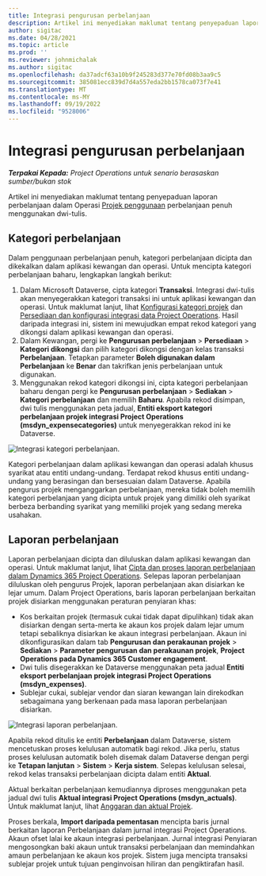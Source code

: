 ```yaml
---
title: Integrasi pengurusan perbelanjaan
description: Artikel ini menyediakan maklumat tentang penyepaduan laporan perbelanjaan dalam Operasi Projek menggunakan dwi tulis.
author: sigitac
ms.date: 04/28/2021
ms.topic: article
ms.prod: ''
ms.reviewer: johnmichalak
ms.author: sigitac
ms.openlocfilehash: da37adcf63a10b9f245283d377e70fd08b3aa9c5
ms.sourcegitcommit: 385081ecc839d7d4a557eda2bb1578ca073f7e41
ms.translationtype: MT
ms.contentlocale: ms-MY
ms.lasthandoff: 09/19/2022
ms.locfileid: "9528006"
---
```

# <a name="expense-management-integration"></a>Integrasi pengurusan perbelanjaan

_**Terpakai Kepada:** Project Operations untuk senario berasaskan sumber/bukan stok_

Artikel ini menyediakan maklumat tentang penyepaduan laporan perbelanjaan dalam Operasi [Projek penggunaan](../expense/expense-overview.md) perbelanjaan penuh menggunakan dwi-tulis.

## <a name="expense-categories"></a>Kategori perbelanjaan

Dalam penggunaan perbelanjaan penuh, kategori perbelanjaan dicipta dan dikekalkan dalam aplikasi kewangan dan operasi. Untuk mencipta kategori perbelanjaan baharu, lengkapkan langkah berikut:

1. Dalam Microsoft Dataverse, cipta kategori **Transaksi**. Integrasi dwi-tulis akan menyegerakkan kategori transaksi ini untuk aplikasi kewangan dan operasi. Untuk maklumat lanjut, lihat [Konfigurasi kategori projek](/dynamics365/project-operations/project-accounting/configure-project-categories) dan [Persediaan dan konfigurasi integrasi data Project Operations](resource-dual-write-setup-integration.md). Hasil daripada integrasi ini, sistem ini mewujudkan empat rekod kategori yang dikongsi dalam aplikasi kewangan dan operasi.
2. Dalam Kewangan, pergi ke **Pengurusan perbelanjaan** > **Persediaan** > **Kategori dikongsi** dan pilih kategori dikongsi dengan kelas transaksi **Perbelanjaan**. Tetapkan parameter **Boleh digunakan dalam Perbelanjaan** ke **Benar** dan takrifkan jenis perbelanjaan untuk digunakan.
3. Menggunakan rekod kategori dikongsi ini, cipta kategori perbelanjaan baharu dengan pergi ke **Pengurusan perbelanjaan** > **Sediakan** > **Kategori perbelanjaan** dan memilih **Baharu**. Apabila rekod disimpan, dwi tulis menggunakan peta jadual, **Entiti eksport kategori perbelanjaan projek integrasi Project Operations (msdyn\_expensecategories)** untuk menyegerakkan rekod ini ke Dataverse.

  ![Integrasi kategori perbelanjaan.](./media/DW6ExpenseCategories.png)

Kategori perbelanjaan dalam aplikasi kewangan dan operasi adalah khusus syarikat atau entiti undang-undang. Terdapat rekod khusus entiti undang-undang yang berasingan dan bersesuaian dalam Dataverse. Apabila pengurus projek menganggarkan perbelanjaan, mereka tidak boleh memilih kategori perbelanjaan yang dicipta untuk projek yang dimiliki oleh syarikat berbeza berbanding syarikat yang memiliki projek yang sedang mereka usahakan. 

## <a name="expense-reports"></a>Laporan perbelanjaan

Laporan perbelanjaan dicipta dan diluluskan dalam aplikasi kewangan dan operasi. Untuk maklumat lanjut, lihat [Cipta dan proses laporan perbelanjaan dalam Dynamics 365 Project Operations](/training/modules/create-process-expense-reports/). Selepas laporan perbelanjaan diluluskan oleh pengurus Projek, laporan perbelanjaan akan disiarkan ke lejar umum. Dalam Project Operations, baris laporan perbelanjaan berkaitan projek disiarkan menggunakan peraturan penyiaran khas:

  - Kos berkaitan projek (termasuk cukai tidak dapat dipulihkan) tidak akan disiarkan dengan serta-merta ke akaun kos projek dalam lejar umum tetapi sebaliknya disiarkan ke akaun integrasi perbelanjaan. Akaun ini dikonfigurasikan dalam tab **Pengurusan dan perakaunan projek** > **Sediakan** > **Parameter pengurusan dan perakaunan projek**, **Project Operations pada Dynamics 365 Customer engagement**.
  - Dwi tulis disegerakkan ke Dataverse menggunakan peta jadual **Entiti eksport perbelanjaan projek integrasi Project Operations (msdyn\_expenses)**.
  - Sublejar cukai, sublejar vendor dan siaran kewangan lain direkodkan sebagaimana yang berkenaan pada masa laporan perbelanjaan disiarkan.

  ![Integrasi laporan perbelanjaan.](./media/DW6ExpenseReports.png)

Apabila rekod ditulis ke entiti **Perbelanjaan** dalam Dataverse, sistem mencetuskan proses kelulusan automatik bagi rekod. Jika perlu, status proses kelulusan automatik boleh disemak dalam Dataverse dengan pergi ke **Tetapan lanjutan** > **Sistem** > **Kerja sistem**. Selepas kelulusan selesai, rekod kelas transaksi perbelanjaan dicipta dalam entiti **Aktual**.

Aktual berkaitan perbelanjaan kemudiannya diproses menggunakan peta jadual dwi tulis **Aktual integrasi Project Operations (msdyn\_actuals)**. Untuk maklumat lanjut, lihat [Anggaran dan aktual Projek](resource-dual-write-estimates-actuals.md).

Proses berkala, **Import daripada pementasan** mencipta baris jurnal berkaitan laporan Perbelanjaan dalam jurnal integrasi Project Operations. Akaun ofset lalai ke akaun integrasi perbelanjaan. Jurnal integrasi Penyiaran mengosongkan baki akaun untuk transaksi perbelanjaan dan memindahkan amaun perbelanjaan ke akaun kos projek. Sistem juga mencipta transaksi sublejar projek untuk tujuan penginvoisan hiliran dan pengiktirafan hasil.
